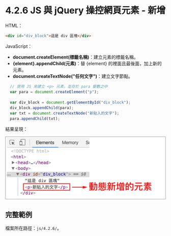 # 4.2.6 JS 與 jQuery 操控網頁元素 - 新增

HTML：

```html
<div id="div_block">這是 div 區塊</div>
```

JavaScript：

* **document.createElement\(標籤名稱\)**：建立元素的標籤名稱。
* **{element}.appendChild\(元素\)**：替 {element} 的裡面且最後面，加上新的元素。
* **document.createTextNode\("任何文字"\)**：建立文字節點。

```js
  // 使用 JS 來建立 <p> 元素，並存於 para 變數之中
  var para = document.createElement("p");
  
  var div_block = document.getElementById("div_block");
  div_block.appendChild(para);
  var txt = document.createTextNode("新貼入的文字");
  para.appendChild(txt);
```

結果呈現：

![](/assets/js新增元素.png)

## 完整範例

檔案所在路徑：`js/4.2.6/`。

